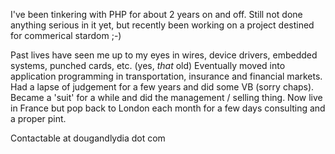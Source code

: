 <!-- Name: User/DougBoit -->
<!-- Version: 2 -->
<!-- Last-Modified: 2005/11/15 13:18:31 -->
<!-- Author: werner -->
I've been tinkering with PHP for about 2 years on and off. Still not done anything serious in it yet, but recently been working on a project destined for commerical stardom ;-)

Past lives have seen me up to my eyes in wires, device drivers, embedded systems, punched cards, etc. (yes, *that* old)
Eventually moved into application programming in transportation, insurance and financial markets.
Had a lapse of judgement for a few years and did some VB (sorry chaps).
Became a 'suit' for a while and did the management / selling thing.
Now live in France but pop back to London each month for a few days consulting and a proper pint.

Contactable at dougandlydia dot com